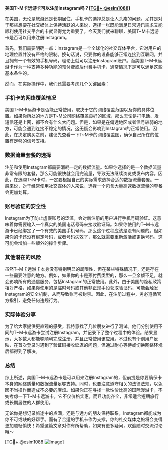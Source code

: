 **美国T~M卡远游卡可以注册Instagram吗？[[TG💪+ @esim1088](https://t.me/s/esim1088)]**

在美国，无论是旅游还是长期居住，手机卡的选择总是让人头疼的问题。尤其是对于那些想要在社交媒体上保持活跃的人来说，选择一张既能满足日常通讯需求又能顺利使用社交平台的卡就显得尤为重要了。今天我们就来聊聊，美国T~M卡远游卡是否可以用来注册Instagram。

首先，我们需要明确一点：Instagram是一个全球化的社交媒体平台，它对用户的地理位置并没有严格的限制。换句话说，只要你的设备能够正常连接到互联网，并且拥有一个有效的手机号码，理论上就可以注册Instagram账户。而美国T~M卡远游卡作为一种支持多种功能的预付费或后付费手机卡，通常情况下是可以满足这些基本条件的。

然而，在实际操作中，我们还需要考虑几个关键因素：

### 手机卡的网络覆盖情况

美国T~M卡远游卡是否能正常使用，取决于它的网络覆盖范围以及你的具体位置。如果你所处的地方是T~M公司网络覆盖良好的区域，那么无论是打电话、发短信还是上网，都不会有什么大问题。但是，如果是在偏远地区或者信号较弱的地方，可能会遇到连接不稳定的情况，这无疑会影响到Instagram的正常使用。因此，在决定购买之前，建议先查看一下T~M卡的网络覆盖图，确保自己所在的位置有足够的信号支持。

### 数据流量套餐的选择

注册和使用Instagram都需要消耗一定的数据流量。如果你选择的是一个数据流量非常有限的套餐，那么可能很快就会用完流量，导致无法继续浏览或发布内容。因此，在选购T~M卡时，一定要根据自己的实际需求选择合适的数据流量套餐。一般来说，对于经常使用社交媒体的人来说，选择一个包含大量高速数据流量的套餐会更加划算。

### 账号验证的安全性

Instagram为了防止虚假账号的泛滥，会对新注册的用户进行手机号码验证。这意味着你需要输入一个真实的美国电话号码来接收验证码。如果你使用的T~M卡远游卡已经绑定了一个有效的美国手机号码，那么这个过程应该是没有问题的。但如果你的卡还没有绑定号码，或者号码失效了，那么就需要重新激活或更换号码，这可能会增加一些额外的操作步骤。

### 其他潜在的风险

虽然T~M卡远游卡本身没有特别明显的局限性，但在某些特殊情况下，还是存在一些需要注意的地方。例如，如果你的卡是预付费类型的，那么一旦余额不足，就会影响所有的通信服务，包括Instagram的正常使用。此外，由于美国的隐私政策相对严格，如果你使用的是临时号码或其他非正规手段获取验证码，可能会触发Instagram的安全机制，从而导致账号被封禁。因此，在注册过程中，务必遵循官方指引，避免任何违规行为。

### 实际体验分享

为了给大家提供更直观的感受，我特意找了几位朋友进行了测试。他们分别使用不同的T~M卡远游卡尝试注册Instagram，并记录下了整个过程中的体验。结果显示，大多数人都能够顺利完成注册，并且正常使用该应用。不过也有个别用户反映，在首次登录时遇到了验证码接收延迟的问题，但通过耐心等待或切换网络环境后都得到了解决。

### 总结

综上所述，美国T~M卡远游卡是可以用来注册Instagram的，但前提是你要确保卡本身的网络质量和数据流量足够支持。同时，也要注意遵守相关的法律法规，以免因不当操作而造成不必要的麻烦。如果你正在寻找一款性价比高的国际漫游卡，不妨考虑一下T~M卡远游卡，它不仅价格实惠，而且功能齐全，非常适合短期旅行或长期居住的人群使用。

无论你是想记录旅途中的点滴，还是与远方的朋友保持联系，Instagram都能成为你不可或缺的好帮手。而有了合适的手机卡作为支撑，你的社交媒体之旅将会变得更加顺畅愉快！希望这篇文章对你有所帮助，如果有更多疑问，欢迎随时交流讨论哦～

[[TG💪+ @esim1088](https://t.me/s/esim1088) ![Image](https://i.postimg.cc/4NQfJmqS/Snipaste-2025-05-13-00-14-12.png)]